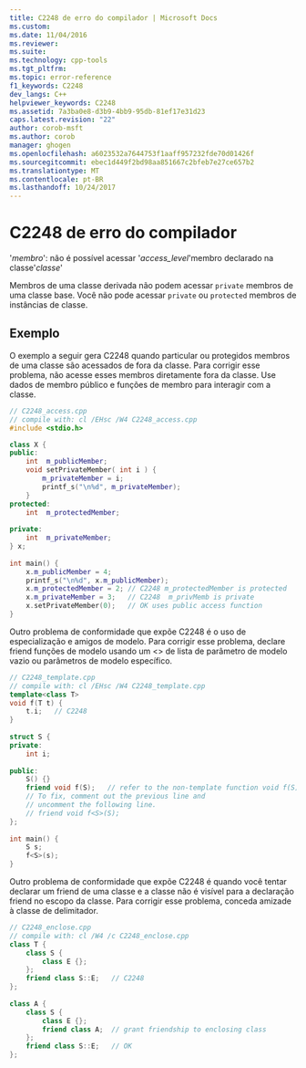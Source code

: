 ```yaml
---
title: C2248 de erro do compilador | Microsoft Docs
ms.custom: 
ms.date: 11/04/2016
ms.reviewer: 
ms.suite: 
ms.technology: cpp-tools
ms.tgt_pltfrm: 
ms.topic: error-reference
f1_keywords: C2248
dev_langs: C++
helpviewer_keywords: C2248
ms.assetid: 7a3ba0e8-d3b9-4bb9-95db-81ef17e31d23
caps.latest.revision: "22"
author: corob-msft
ms.author: corob
manager: ghogen
ms.openlocfilehash: a6023532a7644753f1aaff957232fde70d01426f
ms.sourcegitcommit: ebec1d449f2bd98aa851667c2bfeb7e27ce657b2
ms.translationtype: MT
ms.contentlocale: pt-BR
ms.lasthandoff: 10/24/2017
---
```

# <a name="compiler-error-c2248"></a>C2248 de erro do compilador
'*membro*': não é possível acessar '*access_level*'membro declarado na classe'*classe*'  
  
Membros de uma classe derivada não podem acessar `private` membros de uma classe base. Você não pode acessar `private` ou `protected` membros de instâncias de classe.  
  
## <a name="example"></a>Exemplo  
  
O exemplo a seguir gera C2248 quando particular ou protegidos membros de uma classe são acessados de fora da classe. Para corrigir esse problema, não acesse esses membros diretamente fora da classe. Use dados de membro público e funções de membro para interagir com a classe.  
  
```cpp  
// C2248_access.cpp 
// compile with: cl /EHsc /W4 C2248_access.cpp 
#include <stdio.h>  

class X {  
public:  
    int  m_publicMember;  
    void setPrivateMember( int i ) {  
        m_privateMember = i;  
        printf_s("\n%d", m_privateMember);  
    }  
protected:  
    int  m_protectedMember;  
  
private:  
    int  m_privateMember;  
} x;  
  
int main() {  
    x.m_publicMember = 4;  
    printf_s("\n%d", x.m_publicMember);  
    x.m_protectedMember = 2; // C2248 m_protectedMember is protected  
    x.m_privateMember = 3;   // C2248  m_privMemb is private  
    x.setPrivateMember(0);   // OK uses public access function  
}  
```  
  
Outro problema de conformidade que expõe C2248 é o uso de especialização e amigos de modelo. Para corrigir esse problema, declare friend funções de modelo usando um <> de lista de parâmetro de modelo vazio ou parâmetros de modelo específico.  
  
```cpp  
// C2248_template.cpp 
// compile with: cl /EHsc /W4 C2248_template.cpp 
template<class T>  
void f(T t) {  
    t.i;   // C2248  
}  
  
struct S {  
private:  
    int i;  
  
public:  
    S() {}  
    friend void f(S);   // refer to the non-template function void f(S)  
    // To fix, comment out the previous line and
    // uncomment the following line.  
    // friend void f<S>(S);  
};  
  
int main() {  
    S s;  
    f<S>(s);  
}  
```  
  
Outro problema de conformidade que expõe C2248 é quando você tentar declarar um friend de uma classe e a classe não é visível para a declaração friend no escopo da classe. Para corrigir esse problema, conceda amizade à classe de delimitador.  
  
```cpp  
// C2248_enclose.cpp  
// compile with: cl /W4 /c C2248_enclose.cpp  
class T {  
    class S {  
        class E {};  
    };  
    friend class S::E;   // C2248  
};  
  
class A {  
    class S {  
        class E {};  
        friend class A;  // grant friendship to enclosing class  
    };  
    friend class S::E;   // OK  
};  
```